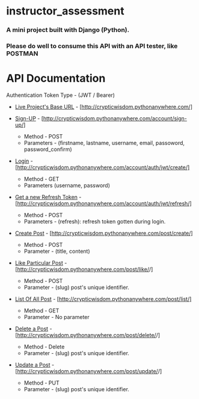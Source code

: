 # instructor_assessment
### A mini project built with Django (Python).
### Please do well to consume this API with an API tester, like POSTMAN

# API Documentation
Authentication Token Type - (JWT / Bearer)

- [Live Project's Base URL](http://crypticwisdom.pythonanywhere.com/) - [http://crypticwisdom.pythonanywhere.com/]

- [Sign-UP](http://crypticwisdom.pythonanywhere.com/account/sign-up/) - [http://crypticwisdom.pythonanywhere.com/account/sign-up/]
  - Method - POST
  - Parameters - (firstname, lastname, username, email, passoword, password_confirm)
  
- [Login](http://crypticwisdom.pythonanywhere.com/account/auth/jwt/create/) - [http://crypticwisdom.pythonanywhere.com/account/auth/jwt/create/]
  - Method - GET
  - Parameters (username, password)
  
- [Get a new Refresh Token](http://crypticwisdom.pythonanywhere.com/account/auth/jwt/refresh/) - [http://crypticwisdom.pythonanywhere.com/account/auth/jwt/refresh/]
  - Method - POST
  - Parameters - (refresh): refresh token gotten during login.
  
- [Create Post](http://crypticwisdom.pythonanywhere.com/post/create/) - [http://crypticwisdom.pythonanywhere.com/post/create/]
  - Method - POST
  - Parameter - (title, content)
  
- [Like Particular Post](http://crypticwisdom.pythonanywhere.com/post/like/<post-slug>/) - [http://crypticwisdom.pythonanywhere.com/post/like/<post-slug>/]
  - Method - POST
  - Parameter - (slug) post's unique identifier.
  
- [List Of All Post](http://crypticwisdom.pythonanywhere.com/post/list/) - [http://crypticwisdom.pythonanywhere.com/post/list/]
  - Method - GET
  - Parameter - No parameter
  
- [Delete a Post](http://crypticwisdom.pythonanywhere.com/post/delete/<post-slug>/) - [http://crypticwisdom.pythonanywhere.com/post/delete/<post-slug>/]
  - Method - Delete
  - Parameter - (slug) post's unique identifier.
  
- [Update a Post](http://crypticwisdom.pythonanywhere.com/post/update/<post-slug>/) - [http://crypticwisdom.pythonanywhere.com/post/update/<post-slug>/]
  - Method - PUT
  - Parameter - (slug) post's unique identifier.
 
